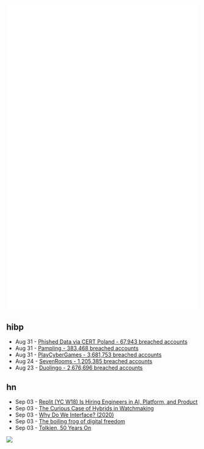 ![Metrics](https://raw.githubusercontent.com/phixion/phixion/master/metrics.svg)

## hibp

<!--
for https://github.com/phixion/phixion/blob/main/.github/workflows/feeds.yml
-->
<!--START_SECTION:haveibeenpwnd-->
- Aug 31 - [Phished Data via CERT Poland - 67,943 breached accounts](https://haveibeenpwned.com/PwnedWebsites#CERTPolandPhish)
- Aug 31 - [Pampling - 383,468 breached accounts](https://haveibeenpwned.com/PwnedWebsites#Pampling)
- Aug 31 - [PlayCyberGames - 3,681,753 breached accounts](https://haveibeenpwned.com/PwnedWebsites#PlayCyberGames)
- Aug 24 - [SevenRooms - 1,205,385 breached accounts](https://haveibeenpwned.com/PwnedWebsites#SevenRooms)
- Aug 23 - [Duolingo - 2,676,696 breached accounts](https://haveibeenpwned.com/PwnedWebsites#Duolingo)
<!--END_SECTION:haveibeenpwnd-->

## hn

<!--
for https://github.com/phixion/phixion/blob/main/.github/workflows/feeds.yml
-->
<!--START_SECTION:hn-->
- Sep 03 - [Replit (YC W18) Is Hiring Engineers in AI, Platform, and Product](https://replit.com/site/careers)
- Sep 03 - [The Curious Case of Hybrids in Watchmaking](https://monochrome-watches.com/a-technical-perspective-defining-and-understanding-hybrid-watches/)
- Sep 03 - [Why Do We Interface? (2020)](https://whydoweinterface.com)
- Sep 03 - [The boiling frog of digital freedom](https://gazoche.xyz/posts/boiling-frog/)
- Sep 03 - [Tolkien, 50 Years On](https://thecritic.co.uk/tolkien-50-years-on/)
<!--END_SECTION:hn-->

<!--
for https://yhype.me
-->
![](https://hit.yhype.me/github/profile?user_id=13013670)
